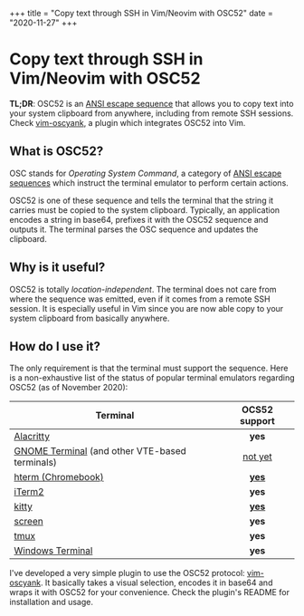 +++
title = "Copy text through SSH in Vim/Neovim with OSC52"
date = "2020-11-27"
+++

# Copy text through SSH in Vim/Neovim with OSC52

**TL;DR**: OSC52 is an
[ANSI escape sequence](https://en.wikipedia.org/wiki/ANSI_escape_code#Escape_sequences)
that allows you to copy text into your system clipboard from anywhere,
including from remote SSH sessions.
Check [vim-oscyank](https://github.com/ojroques/vim-oscyank), a plugin which
integrates OSC52 into Vim.

## What is OSC52?
OSC stands for *Operating System Command*, a category of
[ANSI escape sequences](https://en.wikipedia.org/wiki/ANSI_escape_code#Escape_sequences)
which instruct the terminal emulator to perform certain actions.

OSC52 is one of these sequence and tells the terminal that the string it
carries must be copied to the system clipboard. Typically, an application
encodes a string in base64, prefixes it with the OSC52 sequence and outputs it.
The terminal parses the OSC sequence and updates the clipboard.

## Why is it useful?
OSC52 is totally *location-independent*. The terminal does not care from where
the sequence was emitted, even if it comes from a remote SSH session. It is
especially useful in Vim since you are now able copy to your system clipboard
from basically anywhere.

## How do I use it?
The only requirement is that the terminal must support the sequence. Here is
a non-exhaustive list of the status of popular terminal emulators regarding
OSC52 (as of November 2020):

| Terminal | OCS52 support |
|----------|:-------------:|
| [Alacritty](https://github.com/alacritty/alacritty) | **yes** |
| [GNOME Terminal](https://github.com/GNOME/gnome-terminal) (and other VTE-based terminals) | [not yet](https://bugzilla.gnome.org/show_bug.cgi?id=795774) |
| [hterm (Chromebook)](https://chromium.googlesource.com/apps/libapps/+/master/README.md) | [**yes**](https://chromium.googlesource.com/apps/libapps/+/master/nassh/doc/FAQ.md#Is-OSC-52-aka-clipboard-operations_supported) |
| [iTerm2](https://iterm2.com/) | **yes** |
| [kitty](https://github.com/kovidgoyal/kitty) | [**yes**](https://sw.kovidgoyal.net/kitty/protocol-extensions.html#pasting-to-clipboard) |
| [screen](https://www.gnu.org/software/screen/) | **yes** |
| [tmux](https://github.com/tmux/tmux) | **yes** |
| [Windows Terminal](https://github.com/microsoft/terminal) | **yes** |

I've developed a very simple plugin to use the OSC52 protocol:
[vim-oscyank](https://github.com/ojroques/vim-oscyank). It basically takes
a visual selection, encodes it in base64 and wraps it with OSC52 for your
convenience. Check the plugin's README for installation and usage.
